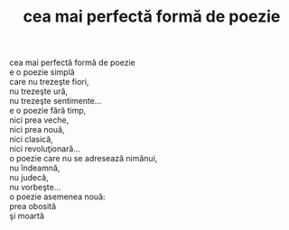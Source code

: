 ﻿---
title: cea mai perfectă formă de poezie
year: 1995
---

cea mai perfectă formă de poezie  
e o poezie simplă  
care nu trezeşte fiori,  
nu trezeşte ură,  
nu trezeşte sentimente...  
e o poezie fără timp,  
nici prea veche,  
nici prea nouă,  
nici clasică,  
nici revoluţionară...  
o poezie care nu se adresează nimănui,  
nu îndeamnă,  
nu judecă,  
nu vorbeşte...  
o poezie asemenea nouă:  
prea obosită  
şi moartă  
